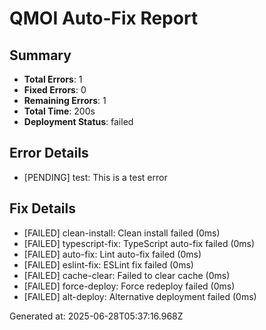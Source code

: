 # QMOI Auto-Fix Report

## Summary
- **Total Errors**: 1
- **Fixed Errors**: 0
- **Remaining Errors**: 1
- **Total Time**: 200s
- **Deployment Status**: failed

## Error Details
- [PENDING] test: This is a test error

## Fix Details
- [FAILED] clean-install: Clean install failed (0ms)
- [FAILED] typescript-fix: TypeScript auto-fix failed (0ms)
- [FAILED] auto-fix: Lint auto-fix failed (0ms)
- [FAILED] eslint-fix: ESLint fix failed (0ms)
- [FAILED] cache-clear: Failed to clear cache (0ms)
- [FAILED] force-deploy: Force redeploy failed (0ms)
- [FAILED] alt-deploy: Alternative deployment failed (0ms)

Generated at: 2025-06-28T05:37:16.968Z

